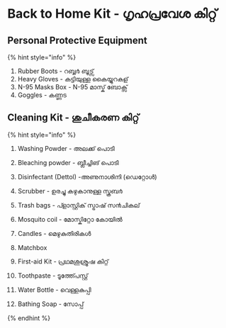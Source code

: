 # Back to Home Kit - ഗൃഹപ്രവേശ കിറ്റ്

## Personal Protective Equipment 
{% hint style="info" %}
1. Rubber Boots - റബ്ബ൪ ബൂട്സ്
2. Heavy Gloves - കട്ടിയുള്ള കൈയ്യുറകള്
3. N-95 Masks Box - N-95 മാസ്ക് ബോക്സ്
4. Goggles - കണ്ണട

## Cleaning Kit - ശുചീകരണ കിറ്റ്
{% hint style="info" %}
1. Washing Powder - അലക്ക് പൊടി
2. Bleaching powder - ബ്ലീച്ചിങ് പൊടി
3. Disinfectant (Dettol) -അണുനാശിനി (ഡെറ്റോൾ)
4. Scrubber - ഉരച്ചു കഴുകാനുള്ള സ്ക്രബ൪
5. Trash bags - പ്ളാസ്റ്റിക് സ്ട്രാഷ് സ൯ചികല്
3. Mosquito coil - മോസ്കിറ്റോ കോയിൽ
4. Candles - മെഴുകുതിരികൾ
5. Matchbox

7. First-aid Kit - പ്രഥമശുശ്രൂഷ കിറ്റ്
8. Toothpaste - ടൂത്ത്പേസ്റ്റ്
9. Water Bottle - വെള്ളകുപ്പി
10. Bathing Soap - സോപ്പ്

{% endhint %}



